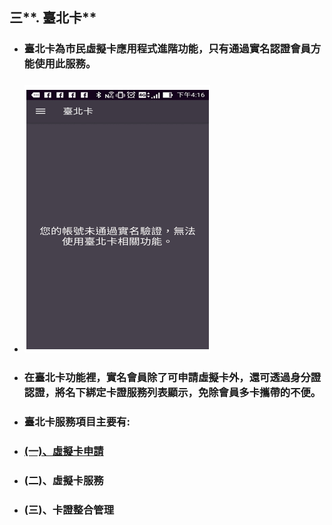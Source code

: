 ## 三**. 臺北卡**

* ### 臺北卡為市民虛擬卡應用程式進階功能，只有通過實名認證會員方能使用此服務。
* ### ![](/assets/台北卡服務限制.png)
* ### 在臺北卡功能裡，實名會員除了可申請虛擬卡外，還可透過身分證認證，將名下綁定卡證服務列表顯示，免除會員多卡攜帶的不便。

* ###   臺北卡服務項目主要有:
* ### [\(一\)、虛擬卡申請](/chapter2/4e09-hui-yuan-zi-liao-wei-hu/4e0029-xu-ni-qia.md)
* ### \(二\)、虛擬卡服務
* ### \(三\)、卡證整合管理

### 

### 




